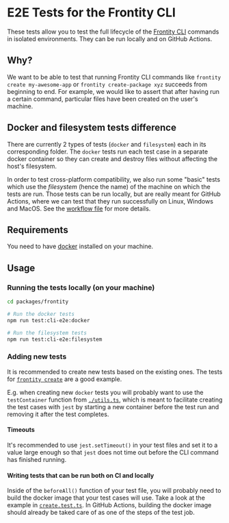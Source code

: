 # E2E Tests for the Frontity CLI

These tests allow you to test the full lifecycle of the [Frontity
CLI](https://api.frontity.org/frontity-cli) commands in isolated
environments. They can be run locally and on GitHub Actions.

## Why?

We want to be able to test that running Frontity CLI commands like `frontity create my-awesome-app` or `frontity create-package xyz` succeeds from beginning
to end. For example, we would like to assert that after having run a certain command,
particular files have been created on the user's machine.

## Docker and filesystem tests difference

There are currently 2 types of tests (`docker` and `filesystem`) each in its
corresponding folder. The `docker` tests run each test case in a separate docker
container so they can create and destroy files without affecting the host's filesystem.

In order to test cross-platform compatibility, we also run some "basic" tests
which use the _filesystem_ (hence the name) of the machine on which the tests are
run. Those tests can be run locally, but are really meant for GitHub Actions, where we
can test that they run successfully on Linux, Windows and MacOS. See the [workflow
file](/.github/workflows/cli-e2e.yml) for more details.

## Requirements

You need to have [docker](https://www.docker.com/get-started) installed on your machine.

## Usage

### Running the tests locally (on your machine)

```sh
cd packages/frontity

# Run the docker tests
npm run test:cli-e2e:docker

# Run the filesystem tests
npm run test:cli-e2e:filesystem
```

### Adding new tests

It is recommended to create new tests based on the existing
ones. The tests for [`frontity create`](/packages/frontity/cli-e2e/docker/create.test.ts) are a good example.

E.g. when creating new `docker` tests you will probably want to use the
`testContainer` function from [`./utils.ts`](/packages/frontity/cli-e2e/docker/utils.ts), which is meant to facilitate creating
the test cases with `jest` by starting a new container before the test run and
removing it after the test completes.

#### Timeouts

It's recommended to use `jest.setTimeout()` in your test files and set it to a value large
enough so that `jest` does not time out before the CLI command has finished running.

#### Writing tests that can be run both on CI and locally

Inside of the `beforeAll()` function of your test file, you will probably need
to build the docker image that your test cases will use. Take a look at the
example in [`create.test.ts`](/packages/frontity/cli-e2e/docker/create.test.ts).
In GitHub Actions, building the docker image should already be taked care of as
one of the steps of the test job.
